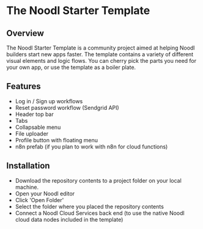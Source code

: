 # The Noodl Starter Template

## Overview

The Noodl Starter Template is a community project aimed at helping Noodl builders start new apps faster. The template contains a variety of different visual elements and logic flows. You can cherry pick the parts you need for your own app, or use the template as a boiler plate.

## Features

* Log in / Sign up workflows
* Reset password workflow (Sendgrid API)
* Header top bar
* Tabs
* Collapsable menu
* File uploader
* Profile button with floating menu
* n8n prefab (if you plan to work with n8n for cloud functions)

## Installation

* Download the repository contents to a project folder on your local machine.
* Open your Noodl editor
* Click 'Open Folder'
* Select the folder where you placed the repository contents
* Connect a Noodl Cloud Services back end (to use the native Noodl cloud data nodes included in the template)
